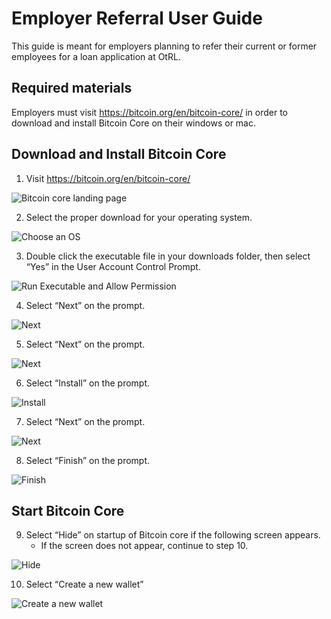 # Employer Referral User Guide

This guide is meant for employers planning to refer their current or former employees for a loan application at OtRL.

## Required materials
Employers must visit https://bitcoin.org/en/bitcoin-core/ in order to download and install Bitcoin Core on their windows or mac.

## Download and Install Bitcoin Core

1. Visit https://bitcoin.org/en/bitcoin-core/ 

![Bitcoin core landing page](./output/user-guide-images/bcc_landing_page.jpg)

2. Select the proper download for your operating system.

![Choose an OS](./output/user-guide-images/bcc_download_os.jpg)

3. Double click the executable file in your downloads folder, then select “Yes” in the User Account Control Prompt.

![Run Executable and Allow Permission](./output/user-guide-images/bcc_windows_auth.jpg)

4. Select “Next” on the prompt.

![Next](./output/user-guide-images/bcc_next1.jpg)

5. Select “Next” on the prompt.

![Next](./output/user-guide-images/bcc_next2.jpg)

6. Select “Install” on the prompt.

![Install](./output/user-guide-images/bcc_next3.jpg)

7. Select “Next” on the prompt.

![Next](./output/user-guide-images/bcc_next4.jpg)

8. Select “Finish” on the prompt.

![Finish](./output/user-guide-images/bcc_next5.jpg)


## Start Bitcoin Core

9. Select “Hide” on startup of Bitcoin core if the following screen appears.
    - If the screen does not appear, continue to step 10.

![Hide](./output/user-guide-images/bcc_hide.jpg)

10. Select “Create a new wallet”

![Create a new wallet](./output/user-guide-images/bcc_create_wallet.jpg)



